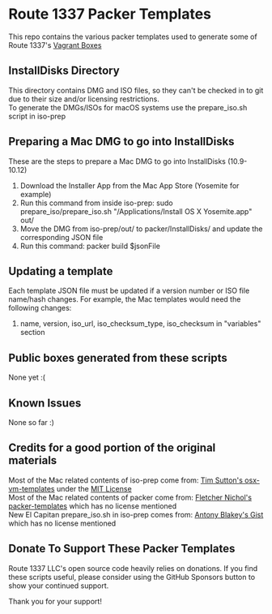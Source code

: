 Route 1337 Packer Templates
===========================
This repo contains the various packer templates used to generate some of Route 1337's [Vagrant Boxes](https://github.com/route1337/VagrantBoxes)

InstallDisks Directory
----------------------
This directory contains DMG and ISO files, so they can't be checked in to git due to their size and/or licensing restrictions.  
To generate the DMGs/ISOs for macOS systems use the prepare_iso.sh script in iso-prep

Preparing a Mac DMG to go into InstallDisks
-------------------------------------------
These are the steps to prepare a Mac DMG to go into InstallDisks (10.9-10.12)
  1. Download the Installer App from the Mac App Store (Yosemite for example)
  2. Run this command from inside iso-prep: sudo prepare_iso/prepare_iso.sh "/Applications/Install OS X Yosemite.app" out/
  3. Move the DMG from iso-prep/out/ to packer/InstallDisks/ and update the corresponding JSON file
  4. Run this command: packer build $jsonFile

Updating a template
------------
Each template JSON file must be updated if a version number or ISO file name/hash changes.
For example, the Mac templates would need the following changes:
  1. name, version, iso_url, iso_checksum_type, iso_checksum in "variables" section

Public boxes generated from these scripts
-----------------------------------------

None yet :(

Known Issues
------------
None so far :)

Credits for a good portion of the original materials
----------------------------------------------------

Most of the Mac related contents of iso-prep come from: [Tim Sutton's osx-vm-templates](https://github.com/timsutton/osx-vm-templates) under the [MIT License](https://github.com/timsutton/osx-vm-templates/blob/master/LICENSE.md)  
Most of the Mac related contents of packer come from: [Fletcher Nichol's packer-templates](https://github.com/fnichol/packer-templates) which has no license mentioned  
New El Capitan prepare_iso.sh in iso-prep comes from: [Antony Blakey's Gist](https://gist.github.com/AntonyBlakey/e0116fe82e596c5005d8) which has no license mentioned

Donate To Support These Packer Templates
----------------------------------------
Route 1337 LLC's open source code heavily relies on donations. If you find these scripts useful, please consider using the GitHub Sponsors button to show your continued support.

Thank you for your support!
